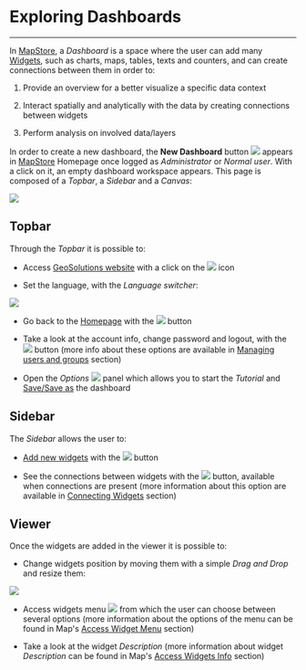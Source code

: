 # Exploring Dashboards
**********************

In [MapStore](https://mapstore.geo-solutions.it/mapstore/#/), a *Dashboard* is a space where the user can add many [Widgets](widgets.md), such as charts, maps, tables, texts and counters, and can create connections between them in order to:

1. Provide an overview for a better visualize a specific data context

2. Interact spatially and analytically with the data by creating connections between widgets

3. Perform analysis on involved data/layers

In order to create a new dashboard, the **New Dashboard** button <img src="../img/button/dash-icon.jpg" class="ms-docbutton"/> appears in [MapStore](https://mapstore.geo-solutions.it/mapstore/#/) Homepage once logged as *Administrator* or *Normal user*. With a click on it, an empty dashboard workspace appears. This page is composed of a *Topbar*, a *Sidebar* and a *Canvas*:

<img src="../img/exploring-dashboards/dashboard-1.jpg" class="ms-docimage"/>

## Topbar

Through the *Topbar* it is possible to:

* Access [GeoSolutions website](https://www.geo-solutions.it/) with a click on the <img src="../img/button/geosolutions-link.jpg" class="ms-docbutton"/> icon

* Set the language, with the *Language switcher*:

<img src="../img/exploring-dashboards/language-switcher.jpg" class="ms-docimage"  style="max-width:150px;"/>

* Go back to the [Homepage](https://mapstore.geo-solutions.it/mapstore/#/) with the <img src="../img/button/home-page-icon.jpg" class="ms-docbutton"/> button

* Take a look at the account info, change password and logout, with the <img src="../img/button/logged.jpg" class="ms-docbutton"/> button (more info about these options are available in [Managing users and groups](managing-users-and-groups.md) section)

* Open the *Options* <img src="../img/button/burger.jpg" class="ms-docbutton"/> panel which allows you to start the *Tutorial* and [Save/Save as](resources-properties.md) the dashboard

## Sidebar

The *Sidebar* allows the user to:

* [Add new widgets](adding-widgets.md) with the <img src="../img/button/+++.jpg" class="ms-docbutton"/> button

* See the connections between widgets with the <img src="../img/button/show-connections.jpg" class="ms-docbutton"/> button, available when connections are present (more information about this option are available in [Connecting Widgets](connecting-widgets.md) section)

## Viewer

Once the widgets are added in the viewer it is possible to:

* Change widgets position by moving them with a simple *Drag and Drop* and resize them:

<img src="../img/exploring-dashboards/move-resize.gif" class="ms-docimage"/>

* Access widgets menu <img src="../img/button/menu.jpg" class="ms-docbutton"/> from which the user can choose between several options (more information about the options of the menu can be found in Map's [Access Widget Menu](widgets.md#access-widgets-menu) section)

* Take a look at the widget *Description* (more information about widget *Description* can be found in Map's [Access Widgets Info](widgets.md#access-widgets-info) section)
